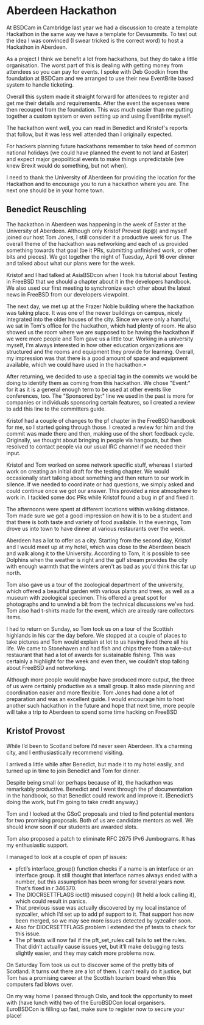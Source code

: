 # Aberdeen Hackathon

At BSDCam in Cambridge last year we had a discussion to create a template
Hackathon in the same way we have a template for Devsummits. To test out the
idea I was convinced (I swear tricked is the correct word) to host a Hackathon
in Aberdeen.

As a project I think we benefit a lot from hackathons, but they do take a
little organisation. The worst part of this is dealing with getting money from
attendees so you can pay for events. I spoke with Deb Goodkin from the
foundation at BSDCam and we arranged to use their new EventBrite based system
to handle ticketing.

Overall this system made it straight forward for attendees to register and get
me their details and requirements. After the event the expenses were then
recouped from the foundation. This was much easier than me putting together a
custom system or even setting up and using EventBrite myself.

The hackathon went well, you can read in Benedict and Kristof's reports that
follow, but it was less well attended than I originally expected. 

For hackers planning future hackathons remember to take heed of common national
holidays (we could have planned the event to not land at Easter) and expect
major geopolitical events to make things unpredictable (we knew Brexit would do
something, but not when).

I need to thank the University of Aberdeen for providing the location for the
Hackathon and to encourage you to run a hackathon where you are. The next one
should be in your home town.

## Benedict Reuschling 

The hackathon in Aberdeen was happening in the week of Easter at the University
of Aberdeen. Although only Kristof Provost (kp@) and myself joined our host Tom
Jones, I still consider it a productive week for us.  The overall theme of the
hackathon was networking and each of us provided something towards that goal
(be it PRs, submitting unfinished work, or other bits and pieces). We got
together the night of Tuesday, April 16 over dinner and talked about what our
plans were for the week.

Kristof and I had talked at AsiaBSDcon when I took his tutorial about Testing
in FreeBSD that we should a chapter about it in the developers handbook. We
also used our first meeting to synchronize each other about the latest news in
FreeBSD from our developers viewpoint.

The next day, we met up at the Frazer Noble building where the hackathon was
taking place. It was one of the newer buildings on campus, nicely integrated
into the older houses of the city. Since we were only a handful, we sat in
Tom's office for the hackathon, which had plenty of room. He also showed us the
room where we are supposed to be having the hackathon if we were more people
and Tom gave us a little tour. Working in a university myself, I'm always
interested in how other education organizations are structured and the rooms
and equipment they provide for learning. Overall, my impression was that there
is a good amount of space and equipment available, which we could have used in
the hackathon.=

After returning, we decided to use a special tag in the commits we would be
doing to identify them as coming from this hackathon. We chose "Event:" for it
as it is a general enough term to be used at other events like conferences,
too. The "Sponsored by:" line we used in the past is more for companies or
individuals sponsoring certain features, so I created a review to add this line
to the committers guide.

Kristof had a couple of changes to the pf chapter in the FreeBSD handbook for
me, so I started going through those. I created a review for him and the commit
was made there and then, making use of the short feedback cycle. Originally, we
thought about bringing in people via hangouts, but then resolved to contact
people via our usual IRC channel if we needed their input.

Kristof and Tom worked on some network specific stuff, whereas I started work
on creating an initial draft for the testing chapter. We would occasionally
start talking about something and then return to our work in silence. If we
needed to coordinate or had questions, we simply asked and could continue once
we got our answer. This provided a nice atmosphere to work in. I tackled some
doc PRs while Kristof found a bug in pf and fixed it.

The afternoons were spent at different locations within walking distance. Tom
made sure we got a good impression on how it is to be a student and that there
is both taste and variety of food available. In the evenings, Tom drove us into
town to have dinner at various restaurants over the week.

Aberdeen has a lot to offer as a city. Starting from the second day, Kristof
and I would meet up at my hotel, which was close to the Aberdeen beach and walk
along it to the University. According to Tom, it is possible to see Dolphins
when the weather is right and the gulf stream provides the city with enough
warmth that the winters aren't as bad as you'd think this far up north.

Tom also gave us a tour of the zoological department of the university, which
offered a beautiful garden with various plants and trees, as well as a museum
with zoological specimen. This offered a great spot for photographs and to
unwind a bit from the technical discussions we've had. Tom also had t-shirts
made for the event, which are already rare collectors items.

I had to return on Sunday, so Tom took us on a tour of the Scottish highlands
in his car the day before. We stopped at a couple of places to take pictures
and Tom would explain at lot to us having lived there all his life. We came to
Stonehaven and had fish and chips there from a take-out restaurant that had a
lot of awards for sustainable fishing.  This was certainly a highlight for the
week and even then, we couldn't stop talking about FreeBSD and networking.

Although more people would maybe have produced more output, the three of us
were certainly productive as a small group. It also made planning and
coordination easier and more flexible. Tom Jones had done a lot of preparation
and was an excellent guide. I would encourage him to host another such
hackathon in the future and hope that next time, more people will take a trip
to Aberdeen to spend some time hacking on FreeBSD

## Kristof Provost 

While I’d been to Scotland before I’d never seen Aberdeen. It’s a charming
city, and I enthusiastically recommend visiting.

I arrived a little while after Benedict, but made it to my hotel easily, and
turned up in time to join Benedict and Tom for dinner.

Despite being small (or perhaps because of it), the hackathon was remarkably
productive. Benedict and I went through the pf documentation in the handbook,
so that Benedict could rework and improve it. (Benedict’s doing the work, but
I’m going to take credit anyway.)

Tom and I looked at the GSoC proposals and tried to find potential mentors for
two promising proposals. Both of us are candidate mentors as well. We should
know soon if our students are awarded slots.

Tom also proposed a patch to eliminate RFC 2675 IPv6 Jumbograms. It has my
enthusiastic support.

I managed to look at a couple of open pf issues:

 * pfctl’s interface_group() function checks if a name is an interface or an interface group. It still thought that interface names always ended with a number, but this assumption has been wrong for several years now. That’s fixed in r 346370.
 * The DIOCRSETTFLAGS ioctl() misused copyin() (It held a lock calling it), which could result in panics.
 * That previous issue was actually discovered by my local instance of syzcaller, which I’d set up to add pf support to it. That support has now been merged, so we may see more issues detected by syzcaller soon.
 * Also for DIOCRSETTFLAGS problem I extended the pf tests to check for this issue.
 * The pf tests will now fail if the pft_set_rules call fails to set the rules. That didn’t actually cause issues yet, but it’ll make debugging tests slightly easier, and they may catch more problems now.

On Saturday Tom took us out to discover some of the pretty bits of Scotland. It
turns out there are a lot of them. I can’t really do it justice, but Tom has a
promising career at the Scottish tourism board when this computers fad blows
over.

On my way home I passed through Oslo, and took the opportunity to meet with
(have lunch with) two of the EuroBSDCon local organisers. EuroBSDCon is filling
up fast, make sure to register now to secure your place!
